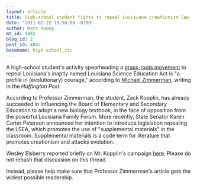 ```yaml
---
layout: article
title: High-school student fights to repeal Louisiana creationism law
date: '2011-02-22 19:58:00 -0700'
author: Matt Young
mt_id: 4882
blog_id: 2
post_id: 4882
basename: high-school_stu
---
```

A high-school student's activity spearheading a [grass-roots movement](http://www.repealcreationism.com/) to repeal Louisiana's inaptly named Louisiana Science Education Act is "a profile in (evolutionary) courage," according to [Michael Zimmerman](http://www.huffingtonpost.com/michael-zimmerman/profiles-in-evolutionary-_b_825770.html), writing in the _Huffington Post_. 

According to Professor Zimmerman, the student, Zack Kopplin, has already succeeded in influencing the Board of Elementary and Secondary Education to adopt a new biology textbook, in the face of opposition from the powerful Louisiana Family Forum. More recently, State Senator Karen Carter Peterson announced her intention to introduce legislation repealing the LSEA, which promotes the use of "supplemental materials" in the classroom. Supplemental materials is a code term for literature that promotes creationism and attacks evolution.

Wesley Elsberry reported briefly on Mr. Kopplin's campaign [here](http://pandasthumb.org/archives/2011/02/louisiana-repea.html). Please do not rehash that discussion on this thread.

Instead, please help make sure that Professor Zimmerman's article gets the widest possible readership.
